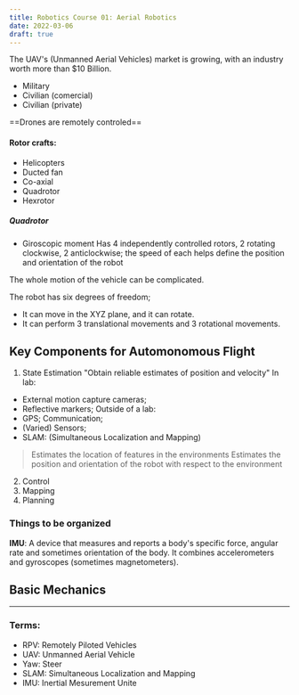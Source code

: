 ```yaml
---
title: Robotics Course 01: Aerial Robotics
date: 2022-03-06
draft: true
---
```



The UAV's (Unmanned Aerial Vehicles) market is growing,
with an industry worth more than $10 Billion.

- Military
- Civilian (comercial)
- Civilian (private)

==Drones are remotely controled==

#### Rotor crafts:
- Helicopters
- Ducted fan
- Co-axial
- Quadrotor
- Hexrotor


##### Quadrotor
- Giroscopic moment
Has 4 independently controlled rotors,
2 rotating clockwise, 2 anticlockwise; the speed of each helps
define the position and orientation of the robot

The whole motion of the vehicle can be complicated.

The robot has six degrees of freedom;
- It can move in the XYZ plane, and it can rotate.
- It can perform 3 translational movements and 3
rotational movements.




## Key Components for Automonomous Flight

1. State Estimation
 "Obtain reliable estimates of position and velocity"
In lab:
 - External motion capture cameras;
 - Reflective markers;
Outside of a lab:
- GPS; Communication;
- (Varied) Sensors;
- SLAM: (Simultaneous Localization and Mapping)
> Estimates the location of features in the environments
> Estimates the position and orientation of the robot
> with respect to the environment



2. Control
3. Mapping
4. Planning


### Things to be organized
**IMU**: A device that measures and reports a body's specific force,
angular rate and sometimes orientation of the body.
It combines accelerometers and gyroscopes (sometimes magnetometers).



## Basic Mechanics















---
### Terms:
- RPV: Remotely Piloted Vehicles
- UAV: Unmanned Aerial Vehicle
- Yaw: Steer
- SLAM: Simultaneous Localization and Mapping
- IMU: Inertial Mesurement Unite
